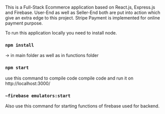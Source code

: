 This is a Full-Stack Ecommerce application based on React.js, Express.js and Firebase.
User-End as well as Seller-End both are put into action which give an extra edge to this project.
Stripe Payment is implemented for online payment purpose.

To run this application locally you need to install node.

### `npm install`

-> in main folder as well as in functions folder

### `npm start`

use this command to compile code compile code and run it on http://localhost:3000/

### `~firebase emulators:start`

Also use this command for starting functions of firebase used for backend.
